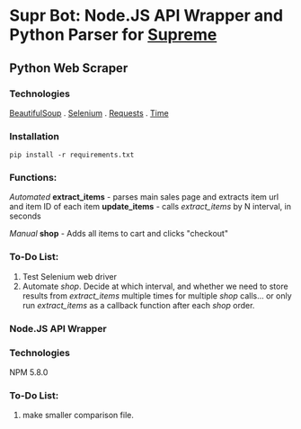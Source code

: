 # Supr Bot: Node.JS API Wrapper and Python Parser for [Supreme](https://www.supremenewyork.com)

## Python Web Scraper

### Technologies
[BeautifulSoup](https://www.crummy.com/software/BeautifulSoup/bs4/doc/) . 
[Selenium](https://www.seleniumhq.org/) . 
[Requests](http://docs.python-requests.org/en/master/) . 
[Time](https://docs.python.org/2/library/time.html)

### Installation
`pip install -r requirements.txt`

### Functions:

*Automated*
**extract_items** - parses main sales page and extracts item url and item ID of each item
**update_items** - calls *extract_items* by N interval, in seconds

*Manual*
**shop** - Adds all items to cart and clicks "checkout"

### To-Do List:
1. Test Selenium web driver
2. Automate *shop*. Decide at which interval, and whether we need to store results from *extract_items* multiple times for multiple *shop* calls... or only run *extract_items* as a callback function after each *shop* order.

### Node.JS API Wrapper

### Technologies
NPM 5.8.0

### To-Do List:
1. make smaller comparison file. 



